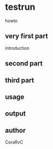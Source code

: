 # testrun
howto
## very first part
introduction
## second part

## third part

## usage

## output

## author
CoraRvC
